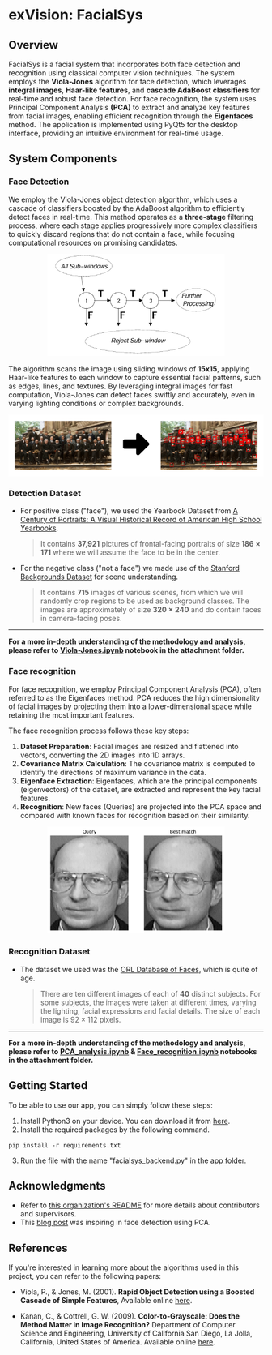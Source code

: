 # exVision: FacialSys
## Overview
FacialSys is a facial system that incorporates both face detection and recognition using classical computer vision techniques. The system employs the **Viola-Jones** algorithm for face detection, which leverages **integral images**, **Haar-like features**, and **cascade AdaBoost classifiers** for real-time and robust face detection. For face recognition, the system uses Principal Component Analysis **(PCA)** to extract and analyze key features from facial images, enabling efficient recognition through the **Eigenfaces** method. The application is implemented using PyQt5 for the desktop interface, providing an intuitive environment for real-time usage.

## System Components

### Face Detection 
We employ the Viola-Jones object detection algorithm, which uses a cascade of classifiers boosted by the AdaBoost algorithm to efficiently detect faces in real-time. This method operates as a **three-stage** filtering process, where each stage applies progressively more complex classifiers to quickly discard regions that do not contain a face, while focusing computational resources on promising candidates.

<p align="center">
  <img src="README-Assets/cascade_classifier.png" alt="Cascade Classifier" title="Cascade Classifier" width="350" />
</p>

The algorithm scans the image using sliding windows of **15x15**, applying Haar-like features to each window to capture essential facial patterns, such as edges, lines, and textures. By leveraging integral images for fast computation, Viola-Jones can detect faces swiftly and accurately, even in varying lighting conditions or complex backgrounds. 

<p align="center">
  <img src="README-Assets/detection_preview.png" alt="preview of the face detection" width=550" style="display: inline-block; vertical-align: middle;" />
</p>


### Detection Dataset
- For positive class ("face"), we used the Yearbook Dataset from [A Century of Portraits:
A Visual Historical Record of American High School Yearbooks](https://people.eecs.berkeley.edu/~shiry/projects/yearbooks/yearbooks.html).
    > It contains **37,921** pictures of frontal-facing portraits of size **$186 \times 171$** where we will assume the face to be in the center.

- For the negative class ("not a face") we made use of the [Stanford Backgrounds Dataset](http://dags.stanford.edu/projects/scenedataset.html) for scene understanding.
    > It contains **715** images of various scenes, from which we will randomly crop regions to be used as background classes. The images are approximately of size **$320 \times 240$** and do contain faces in camera-facing poses.
___

**For a more in-depth understanding of the methodology and analysis, please refer to [Viola-Jones.ipynb](implementation_jupyter_notebooks/Viola-Jones.ipynb) notebook in the attachment folder.** 

### Face recognition
For face recognition, we employ Principal Component Analysis (PCA), often referred to as the Eigenfaces method. PCA reduces the high dimensionality of facial images by projecting them into a lower-dimensional space while retaining the most important features.

The face recognition process follows these key steps:

1. **Dataset Preparation**: Facial images are resized and flattened into vectors, converting the 2D images into 1D arrays.
2. **Covariance Matrix Calculation**: The covariance matrix is computed to identify the directions of maximum variance in the data.
3. **Eigenface Extraction**: Eigenfaces, which are the principal components (eigenvectors) of the dataset, are extracted and represent the key facial features.
4. **Recognition**: New faces (Queries) are projected into the PCA space and compared with known faces for recognition based on their similarity.

<p align="center">
  <img src="README-Assets/pca_analysis.png" alt="Face recognition" title="Face recognition" width="350" />
</p>

### Recognition Dataset
- The dataset we used was the [ORL Database of Faces](https://cam-orl.co.uk/facedatabase.html), which is quite of age.

    > There are ten different images of each of **40** distinct subjects. For some subjects, the images were taken at different times, varying the lighting, facial expressions and facial details. The size of each image is $92 \times 112$ pixels.

___

**For a more in-depth understanding of the methodology and analysis, please refer to [PCA_analysis.ipynb](implementation_jupyter_notebooks/PCA_analysis.ipynb) & [Face_recognition.ipynb](implementation_jupyter_notebooks/Face_recognition.ipynb) notebooks in the attachment folder.** 

## Getting Started

To be able to use our app, you can simply follow these steps:
1. Install Python3 on your device. You can download it from <a href="https://www.python.org/downloads/">here</a>.
2. Install the required packages by the following command.
```
pip install -r requirements.txt
```
3. Run the file with the name "facialsys_backend.py" in the [app folder](app_gui).

## Acknowledgments

- Refer to [this organization's README](https://github.com/Computer-Vision-Spring-2024#acknowledgements) for more details about contributors and supervisors.
- This [blog post](https://machinelearningmastery.com/face-recognition-using-principal-component-analysis/) was inspiring in face detection using PCA.


## References

If you're interested in learning more about the algorithms used in this project, you can refer to the following papers:

- Viola, P., & Jones, M. (2001). **Rapid Object Detection using a Boosted Cascade of Simple Features**, Available online [here](https://www.cs.cmu.edu/~efros/courses/LBMV07/Papers/viola-cvpr-01.pdf).

- Kanan, C., & Cottrell, G. W. (2009). **Color-to-Grayscale: Does the Method Matter in Image Recognition?** Department of Computer Science and Engineering, University of California San Diego, La Jolla, California, United States of America. Available online [here](https://doi.org/10.1371/journal.pone.0029740).


